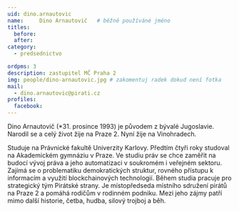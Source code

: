 ```yaml
---
uid: dino.arnautovic
name:     Dino Arnautovič  	# běžně používáné jméno
titles:
  before: 
  after: 
category:
  - predsednictvo

ordpms: 3
description: zastupitel MČ Praha 2
img: people/dino-arnautovic.jpg # zakomentuj radek dokud není fotka
mail:
  - dino.arnautovic@pirati.cz
profiles: 
  facebook:
---
```


Dino Arnautovič (*31. prosince 1993) je původem z bývalé Jugoslavie. Narodil se a celý život žije na Praze 2. Nyní žije na Vinohradech. 

Studuje na Právnické fakultě Univerzity Karlovy. Předtím čtyři roky studoval na Akademickém gymnáziu v Praze. Ve studiu práv se chce zaměřit na budocí vývoj práva a jeho automatizaci v soukromém i veřejném sektoru. 
Zajímá se o problematiku demokratických struktur, rovného přístupu k informacím a využití blockchainových technologií. 
Během studia pracuje pro strategický tým Pirátské strany. Je místopředseda místního sdružení pirátů na Praze 2 a pomáhá rodičům v rodinném podniku. 
Mezi jeho zájmy patří mimo další historie, četba, hudba, silový trojboj a běh. 
